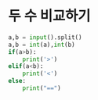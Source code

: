 # 두 수 비교하기

```python
a,b = input().split()
a,b = int(a),int(b)
if(a>b):
    print('>')
elif(a<b):
    print('<')
else:
    print("==")
```

